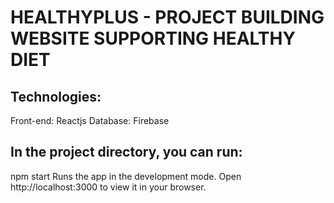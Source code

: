 # HEALTHYPLUS - PROJECT BUILDING WEBSITE SUPPORTING HEALTHY DIET

## Technologies:
Front-end: Reactjs 
Database: Firebase

## In the project directory, you can run:

npm start
Runs the app in the development mode.
Open http://localhost:3000 to view it in your browser.